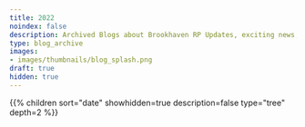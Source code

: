 ```yaml
---
title: 2022
noindex: false
description: Archived Blogs about Brookhaven RP Updates, exciting news, and new findings
type: blog_archive
images:
- images/thumbnails/blog_splash.png
draft: true
hidden: true
---
```




{{% children sort="date" showhidden=true description=false type="tree" depth=2 %}}
